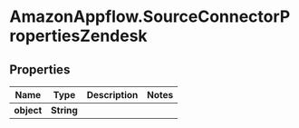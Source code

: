 # AmazonAppflow.SourceConnectorPropertiesZendesk

## Properties

Name | Type | Description | Notes
------------ | ------------- | ------------- | -------------
**object** | **String** |  | 


